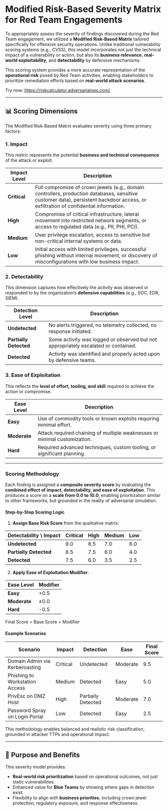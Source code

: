 
# Modified Risk-Based Severity Matrix for Red Team Engagements

To appropriately assess the severity of findings discovered during the Red Team engagement, we utilized a **Modified Risk-Based Matrix** tailored specifically for offensive security operations. Unlike traditional vulnerability scoring systems (e.g., CVSS), this model incorporates not just the technical impact of a vulnerability or action, but also its **business relevance**, **real-world exploitability**, and **detectability** by defensive mechanisms.

This scoring system provides a more accurate representation of the **operational risk** posed by Red Team activities, enabling stakeholders to prioritize remediation efforts based on **real-world attack scenarios**.

Try now: https://riskcalculator.adversarialops.com/

---

## 📊 Scoring Dimensions

The Modified Risk-Based Matrix evaluates severity using three primary factors:

### 1. Impact

This metric represents the potential **business and technical consequence** of the attack or exploit.

| Impact Level | Description |
|--------------|-------------|
| **Critical** | Full compromise of crown jewels (e.g., domain controllers, production databases, sensitive customer data), persistent backdoor access, or exfiltration of confidential information. |
| **High**     | Compromise of critical infrastructure, lateral movement into restricted network segments, or access to regulated data (e.g., PII, PHI, PCI). |
| **Medium**   | User privilege escalation, access to sensitive but non-critical internal systems or data. |
| **Low**      | Initial access with limited privileges, successful phishing without internal movement, or discovery of misconfigurations with low business impact. |

### 2. Detectability

This dimension captures how effectively the activity was observed or responded to by the organization’s **defensive capabilities** (e.g., SOC, EDR, SIEM).

| Detection Level | Description |
|------------------|-------------|
| **Undetected**   | No alerts triggered, no telemetry collected, no response initiated. |
| **Partially Detected** | Some activity was logged or observed but not appropriately escalated or contained. |
| **Detected**     | Activity was identified and properly acted upon by defensive teams. |

### 3. Ease of Exploitation

This reflects the **level of effort, tooling, and skill** required to achieve the action or compromise.

| Ease Level | Description |
|------------|-------------|
| **Easy**   | Use of commodity tools or known exploits requiring minimal effort. |
| **Moderate**| Attack required chaining of multiple weaknesses or minimal customization. |
| **Hard**   | Required advanced techniques, custom tooling, or significant planning. |

---

### Scoring Methodology

Each finding is assigned a **composite severity score** by evaluating the **combined effect of impact, detectability, and ease of exploitation**. This produces a score on a **scale from 0.0 to 10.0**, enabling prioritization similar to other frameworks, but grounded in the reality of adversarial simulation.

#### Step-by-Step Scoring Logic

1. **Assign Base Risk Score** from the qualitative matrix:

| Detectability \\ Impact | Critical | High | Medium | Low |
|------------------------|----------|------|--------|-----|
| **Undetected**         | 9.0      | 8.5  | 7.0    | 6.0 |
| **Partially Detected** | 8.5      | 7.5  | 6.0    | 4.0 |
| **Detected**           | 7.5      | 6.0  | 3.5    | 2.5 |

2. **Apply Ease of Exploitation Modifier**:

| Ease Level   | Modifier |
|--------------|----------|
| **Easy**     | +0.5     |
| **Moderate** | ±0.0     |
| **Hard**     | -0.5     |

Final Score = Base Score + Modifier

#### Example Scenarios

| Scenario                          | Impact   | Detection          | Ease     | Final Score |
|----------------------------------|----------|--------------------|----------|-------------|
| Domain Admin via Kerberoasting   | Critical | Undetected         | Moderate | 9.5         |
| Phishing to Workstation Access   | Medium   | Detected           | Easy     | 5.0         |
| PrivEsc on DMZ Host              | High     | Partially Detected | Moderate | 7.0         |
| Password Spray on Login Portal   | Low      | Detected           | Easy     | 2.5         |

This methodology enables balanced and realistic risk classification, grounded in attacker TTPs and operational impact.


---

## 🧠 Purpose and Benefits

This severity model provides:

- **Real-world risk prioritization** based on operational outcomes, not just static vulnerabilities.
- Enhanced value for **Blue Teams** by showing where gaps in detection exist.
- Flexibility to align with **business priorities**, including crown jewel protection, regulatory exposure, and response effectiveness.


